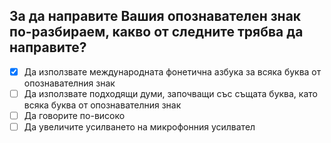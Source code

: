 ## За да направите Вашия опознавателен знак по-разбираем, какво от следните трябва да направите?

<!-- Верният отговор е отбелязан с [X] -->

- [X] Да използвате международната фонетична азбука за всяка буква от опознавателния знак
- [ ] Да използвате подходящи думи, започващи със същата буква, като всяка буква от опознавателния знак
- [ ] Да говорите по-високо
- [ ] Да увеличите усилването на микрофонния усилвател
